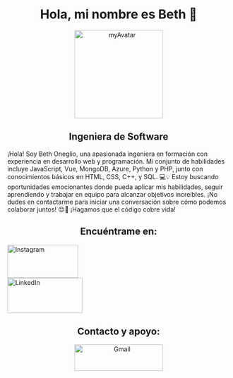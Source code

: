 <h1 style="text-align: center;">Hola, mi nombre es Beth 🧐</h1>
<div style="text-align: center;"><a href="https://imgbb.com/"><img style="width: 200px; height: 200px;" src="https://i.ibb.co/p1Vgdpj/myAvatar.png" alt="myAvatar" border="0" /></a></div>
<h2 style="text-align: center;">Ingeniera de Software</h2>
<p>&iexcl;Hola! Soy Beth Oneglio, una apasionada ingeniera en formaci&oacute;n con experiencia en desarrollo web y programaci&oacute;n. Mi conjunto de habilidades incluye JavaScript, Vue, MongoDB, Azure, Python y PHP, junto con conocimientos b&aacute;sicos en HTML, CSS, C++, y SQL. 💻💡 Estoy buscando oportunidades emocionantes donde pueda aplicar mis habilidades, seguir aprendiendo y trabajar en equipo para alcanzar objetivos incre&iacute;bles. &iexcl;No dudes en contactarme para iniciar una conversaci&oacute;n sobre c&oacute;mo podemos colaborar juntos! 😊🚀 &iexcl;Hagamos que el c&oacute;digo cobre vida!</p>
<h2 style="text-align: center;">Encu&eacute;ntrame en:</h2>
<div><a href="https://www.instagram.com/bethnlg/"><img style="width: 160px; height: 75px;" src="https://i.ibb.co/FVftDGQ/image-removebg-preview-5.png" alt="Instagram" border="0" /></a> 
</br>
<a href="https://www.linkedin.com/in/beth-oneglio-4968b1248/"><img style="width: 170px; height: 80px;" src="https://i.ibb.co/vQJCHYv/image-removebg-preview-6.png" alt="LinkedIn" border="0" /></a></div>
<h2 style="text-align: center;">Contacto y apoyo:</h2>
<div style="text-align: center;"><a href="https://gmail.com/"><img style="width: 200px; height: 60px;" src="https://i.ibb.co/y4vsgvq/image-removebg-preview-4-removebg-preview.png" alt="Gmail" border="0" /></a></div>
